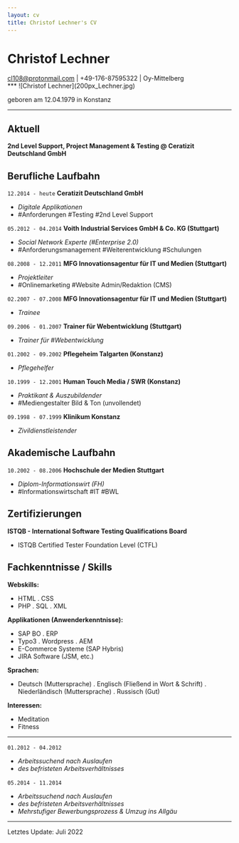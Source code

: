 ```yaml
---
layout: cv
title: Christof Lechner's CV
---
```

# Christof Lechner

<div id="webaddress">
<a href="mailto:cl108@protonmail.com">cl108@protonmail.com</a> | +49-176-87595322
| Oy-Mittelberg<br />
</div>
***
![Christof Lechner](200px_Lechner.jpg)      

geboren am 12.04.1979 in Konstanz

***

## Aktuell

**2nd Level Support, Project Management & Testing @ Ceratizit Deutschland GmbH**

## Berufliche Laufbahn

`12.2014 - heute`
__Ceratizit Deutschland GmbH__
- *Digitale Applikationen*
- \#Anforderungen \#Testing \#2nd Level Support

`05.2012 - 04.2014`
__Voith Industrial Services GmbH & Co. KG (Stuttgart)__
- *Social Network Experte (\#Enterprise 2.0)*
- \#Anforderungsmanagement \#Weiterentwicklung \#Schulungen

`08.2008 - 12.2011`
__MFG Innovationsagentur für IT und Medien (Stuttgart)__
- *Projektleiter*
- \#Onlinemarketing \#Website Admin/Redaktion (CMS)

`02.2007 - 07.2008`
__MFG Innovationsagentur für IT und Medien (Stuttgart)__
- *Trainee*

`09.2006 - 01.2007`
__Trainer für Webentwicklung (Stuttgart)__
- *Trainer für \#Webentwicklung*

`01.2002 - 09.2002`
__Pflegeheim Talgarten (Konstanz)__
- *Pflegehelfer*

`10.1999 - 12.2001`
__Human Touch Media / SWR (Konstanz)__
- *Praktikant & Auszubildender*
- \#Mediengestalter Bild & Ton (unvollendet)

`09.1998 - 07.1999`
__Klinikum Konstanz__
- *Zivildienstleistender*

<div style="page-break-after: always;"></div>

## Akademische Laufbahn

`10.2002 - 08.2006`
__Hochschule der Medien Stuttgart__
- *Diplom-Informationswirt (FH)*
- \#Informationswirtschaft \#IT \#BWL 

## Zertifizierungen

__ISTQB - International Software Testing Qualifications Board__
- ISTQB Certified Tester Foundation Level (CTFL)

## Fachkenntnisse / Skills

__Webskills:__
- HTML \. CSS
- PHP \. SQL \. XML

__Applikationen (Anwenderkenntnisse):__
- SAP BO \. ERP
- Typo3 \. Wordpress \. AEM
- E-Commerce Systeme (SAP Hybris)
- JIRA Software (JSM, etc.)

__Sprachen:__
- Deutsch (Muttersprache) \. Englisch (Fließend in Wort & Schrift) \. Niederländisch (Muttersprache) \. Russisch (Gut)

__Interessen:__
- Meditation
- Fitness

***

`01.2012 - 04.2012`
- *Arbeitssuchend nach Auslaufen*  
- *des befristeten Arbeitsverhältnisses*

`05.2014 - 11.2014`
- *Arbeitssuchend nach Auslaufen*  
- *des befristeten Arbeitsverhältnisses*
- *Mehrstufiger Bewerbungsprozess & Umzug ins Allgäu*

***
Letztes Update: Juli 2022
